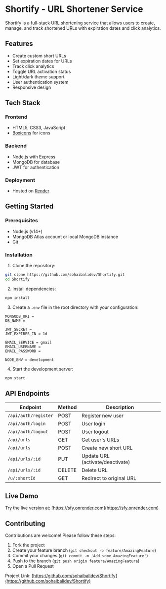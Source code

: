 # Shortify - URL Shortener Service

Shortify is a full-stack URL shortening service that allows users to create, manage, and track shortened URLs with expiration dates and click analytics.

## Features

- Create custom short URLs
- Set expiration dates for URLs
- Track click analytics
- Toggle URL activation status
- Light/dark theme support
- User authentication system
- Responsive design

## Tech Stack

### Frontend
- HTML5, CSS3, JavaScript
- [Boxicons](https://boxicons.com/) for icons

### Backend
- Node.js with Express
- MongoDB for database
- JWT for authentication

### Deployment
- Hosted on [Render](https://render.com)

## Getting Started

### Prerequisites
- Node.js (v14+)
- MongoDB Atlas account or local MongoDB instance
- Git

### Installation

1. Clone the repository:
```bash
git clone https://github.com/sohaibalidev/Shortify.git
cd Shortify
```

2. Install dependencies:
```bash
npm install
```

3. Create a `.env` file in the root directory with your configuration:
```env
MONGODB_URI = 
DB_NAME = 

JWT_SECRET = 
JWT_EXPIRES_IN = 1d

EMAIL_SERVICE = gmail
EMAIL_USERNAME = 
EMAIL_PASSWORD = 

NODE_ENV = development
```

4. Start the development server:
```bash
npm start
```

## API Endpoints

| Endpoint | Method | Description |
|----------|--------|-------------|
| `/api/auth/register` | POST | Register new user |
| `/api/auth/login` | POST | User login |
| `/api/auth/logout` | POST | User logout |
| `/api/urls` | GET | Get user's URLs |
| `/api/urls` | POST | Create new short URL |
| `/api/urls/:id` | PUT | Update URL (activate/deactivate) |
| `/api/urls/:id` | DELETE | Delete URL |
| `/u/:shortId` | GET | Redirect to original URL |

## Live Demo

Try the live version at: [https://sfy.onrender.com](https://sfy.onrender.com)

## Contributing

Contributions are welcome! Please follow these steps:

1. Fork the project
2. Create your feature branch (`git checkout -b feature/AmazingFeature`)
3. Commit your changes (`git commit -m 'Add some AmazingFeature'`)
4. Push to the branch (`git push origin feature/AmazingFeature`)
5. Open a Pull Request


Project Link: [https://github.com/sohaibalidev/Shortify](https://github.com/sohaibalidev/Shortify)